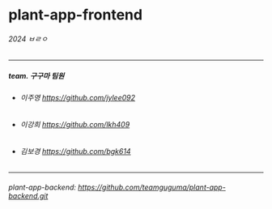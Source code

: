 # plant-app-frontend
###### 2024 ㅂㄹㅇ
---
##### team. 구구마 팀원
* ###### 이주영 https://github.com/jylee092
* ###### 이강희 https://github.com/lkh409
* ###### 김보경 https://github.com/bgk614
---
###### plant-app-backend: https://github.com/teamguguma/plant-app-backend.git
